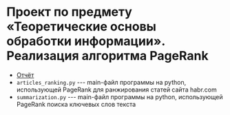 # Проект по предмету «Теоретические основы обработки информации». Реализация алгоритма PageRank

* [Отчёт](report)
* `articles_ranking.py` --- main-файл программы на python, использующей PageRank для ранжирования статей сайта habr.com
* `summarization.py` --- main-файл программы на python, использующей PageRank поиска ключевых слов текста
